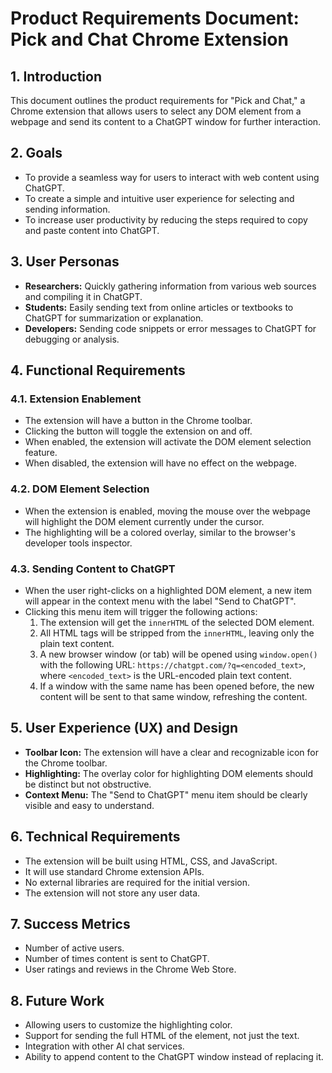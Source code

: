 # Product Requirements Document: Pick and Chat Chrome Extension

## 1. Introduction

This document outlines the product requirements for "Pick and Chat," a Chrome extension that allows users to select any DOM element from a webpage and send its content to a ChatGPT window for further interaction.

## 2. Goals

*   To provide a seamless way for users to interact with web content using ChatGPT.
*   To create a simple and intuitive user experience for selecting and sending information.
*   To increase user productivity by reducing the steps required to copy and paste content into ChatGPT.

## 3. User Personas

*   **Researchers:** Quickly gathering information from various web sources and compiling it in ChatGPT.
*   **Students:** Easily sending text from online articles or textbooks to ChatGPT for summarization or explanation.
*   **Developers:** Sending code snippets or error messages to ChatGPT for debugging or analysis.

## 4. Functional Requirements

### 4.1. Extension Enablement

*   The extension will have a button in the Chrome toolbar.
*   Clicking the button will toggle the extension on and off.
*   When enabled, the extension will activate the DOM element selection feature.
*   When disabled, the extension will have no effect on the webpage.

### 4.2. DOM Element Selection

*   When the extension is enabled, moving the mouse over the webpage will highlight the DOM element currently under the cursor.
*   The highlighting will be a colored overlay, similar to the browser's developer tools inspector.

### 4.3. Sending Content to ChatGPT

*   When the user right-clicks on a highlighted DOM element, a new item will appear in the context menu with the label "Send to ChatGPT".
*   Clicking this menu item will trigger the following actions:
    1.  The extension will get the `innerHTML` of the selected DOM element.
    2.  All HTML tags will be stripped from the `innerHTML`, leaving only the plain text content.
    3.  A new browser window (or tab) will be opened using `window.open()` with the following URL: `https://chatgpt.com/?q=<encoded_text>`, where `<encoded_text>` is the URL-encoded plain text content.
    4.  If a window with the same name has been opened before, the new content will be sent to that same window, refreshing the content.

## 5. User Experience (UX) and Design

*   **Toolbar Icon:** The extension will have a clear and recognizable icon for the Chrome toolbar.
*   **Highlighting:** The overlay color for highlighting DOM elements should be distinct but not obstructive.
*   **Context Menu:** The "Send to ChatGPT" menu item should be clearly visible and easy to understand.

## 6. Technical Requirements

*   The extension will be built using HTML, CSS, and JavaScript.
*   It will use standard Chrome extension APIs.
*   No external libraries are required for the initial version.
*   The extension will not store any user data.

## 7. Success Metrics

*   Number of active users.
*   Number of times content is sent to ChatGPT.
*   User ratings and reviews in the Chrome Web Store.

## 8. Future Work

*   Allowing users to customize the highlighting color.
*   Support for sending the full HTML of the element, not just the text.
*   Integration with other AI chat services.
*   Ability to append content to the ChatGPT window instead of replacing it.
